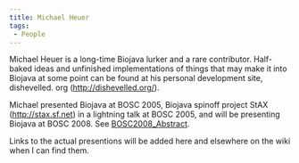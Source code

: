 ```yaml
---
title: Michael Heuer
tags:
 - People
---
```


Michael Heuer is a long-time Biojava lurker and a rare contributor.
Half-baked ideas and unfinished implementations of things that may make
it into Biojava at some point can be found at his personal development
site, dishevelled. org (http://dishevelled.org/).

Michael presented Biojava at BOSC 2005, Biojava spinoff project StAX
(http://stax.sf.net) in a lightning talk at BOSC 2005, and will be
presenting Biojava at BOSC 2008. See
[BOSC2008\_Abstract](BOSC2008_Abstract "wikilink").

Links to the actual presentions will be added here and elsewhere on the
wiki when I can find them.

